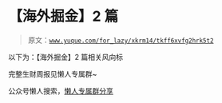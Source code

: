# 【海外掘金】2 篇

> 原文：[`www.yuque.com/for_lazy/xkrm14/tkff6xvfg2hrk5t2`](https://www.yuque.com/for_lazy/xkrm14/tkff6xvfg2hrk5t2)

以下为：【海外掘金】2 篇相关风向标

完整生财周报见懒人专属群~

公众号懒人搜索，[懒人专属群分享](https://lazybook.fun/#/blog/group)